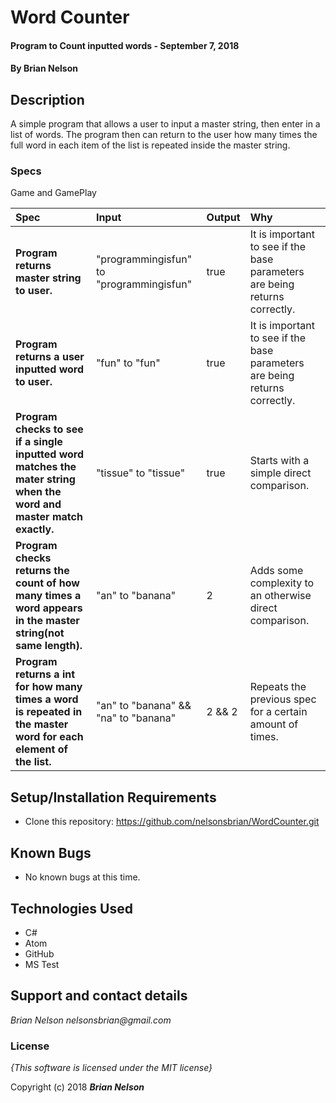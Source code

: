# Word Counter

#### Program to Count inputted words - September 7, 2018

#### By **Brian Nelson**

## Description

A simple program that allows a user to input a master string, then enter in a list of words. The program then can return to the user how many times the full word in each item of the list is repeated inside the master string.

### Specs    

Game and GamePlay

| Spec | Input | Output | Why |
| :-------------     | :------------- | :------------- | :----------- |
| **Program returns master string to user.** | "programmingisfun" to "programmingisfun" | true | It is important to see if the base parameters are being returns correctly. |
| **Program returns a user inputted word to user.** | "fun" to "fun" | true | It is important to see if the base parameters are being returns correctly. |
| **Program checks to see if a single inputted word matches the mater string when the word and master match exactly.** | "tissue" to "tissue" | true | Starts with a simple direct comparison. |
| **Program checks returns the count of how many times a word appears in the master string(not same length).** | "an" to "banana" | 2 | Adds some complexity to an otherwise direct comparison. |
| **Program returns a int for how many times a word is repeated in the master word for each element of the list.** | "an" to "banana" && "na" to "banana" | 2 && 2 | Repeats the previous spec for a certain amount of times. |



## Setup/Installation Requirements

* Clone this repository: https://github.com/nelsonsbrian/WordCounter.git

## Known Bugs
* No known bugs at this time.

## Technologies Used
* C#
* Atom
* GitHub
* MS Test

## Support and contact details

_Brian Nelson nelsonsbrian@gmail.com_

### License

*{This software is licensed under the MIT license}*

Copyright (c) 2018 **_Brian Nelson_**
